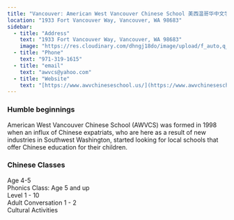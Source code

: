 ```yaml
---
title: "Vancouver: American West Vancouver Chinese School 美西温哥华中文学校"
location: "1933 Fort Vancouver Way, Vancouver, WA 98683"
sidebar:
  - title: "Address"
    text: "1933 Fort Vancouver Way, Vancouver, WA 98683"
    image: "https://res.cloudinary.com/dhngj18do/image/upload/f_auto,q_auto/v1/images/communities/evangelicallogo1"
  - title: "Phone"
    text: "971-319-1615"
  - title: "email"
    text: "awvcs@yahoo.com"
  - title: "Website"
    text: "[https://www.awvchineseschool.us/](https://www.awvchineseschool.us/)"
---
```


### Humble beginnings

​American West Vancouver Chinese School (AWVCS) was formed in 1998 when an influx of Chinese expatriats, who are here as a result of new industries in Southwest Washington, started looking for local schools that offer Chinese education for their children.

### Chinese Classes

Age 4-5  
Phonics Class: Age 5 and up  
Level 1 - 10  
Adult Conversation 1 - 2  
Cultural Activities  
